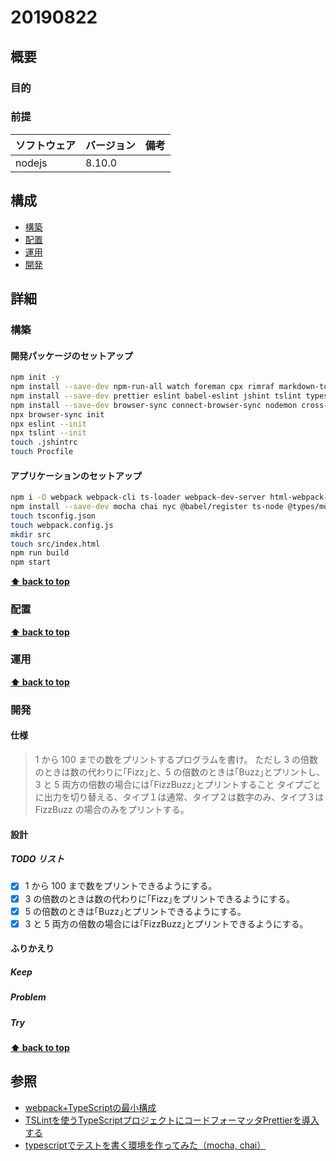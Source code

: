 # 20190822

## 概要

### 目的

### 前提

| ソフトウェア   | バージョン | 備考 |
| :------------- | :--------- | :--- |
| nodejs         | 8.10.0     |      |

## 構成

- [構築](#構築)
- [配置](#配置)
- [運用](#運用)
- [開発](#開発)

## 詳細

### 構築
#### 開発パッケージのセットアップ

```bash
npm init -y
npm install --save-dev npm-run-all watch foreman cpx rimraf markdown-to-html
npm install --save-dev prettier eslint babel-eslint jshint tslint typescript tslint-config-prettier tslint-plugin-prettier
npm install --save-dev browser-sync connect-browser-sync nodemon cross-env
npx browser-sync init
npx eslint --init
npx tslint --init
touch .jshintrc
touch Procfile
```

#### アプリケーションのセットアップ

```bash
npm i -D webpack webpack-cli ts-loader webpack-dev-server html-webpack-plugin
npm install --save-dev mocha chai nyc @babel/register ts-node @types/mocha @types/chai
touch tsconfig.json
touch webpack.config.js
mkdir src
touch src/index.html
npm run build
npm start
```

**[⬆ back to top](#構成)**

### 配置

**[⬆ back to top](#構成)**

### 運用

**[⬆ back to top](#構成)**

### 開発

#### 仕様

> 1 から 100 までの数をプリントするプログラムを書け。
> ただし 3 の倍数のときは数の代わりに｢Fizz｣と、5 の倍数のときは｢Buzz｣とプリントし、3 と 5 両方の倍数の場合には｢FizzBuzz｣とプリントすること
> タイプごとに出力を切り替える、タイプ１は通常、タイプ２は数字のみ、タイプ３は FizzBuzz の場合のみをプリントする。

#### 設計

##### TODO リスト

- [x] 1 から 100 まで数をプリントできるようにする。
- [x] 3 の倍数のときは数の代わりに｢Fizz｣をプリントできるようにする。
- [x] 5 の倍数のときは｢Buzz｣とプリントできるようにする。
- [x] 3 と 5 両方の倍数の場合には｢FizzBuzz｣とプリントできるようにする。

#### ふりかえり

##### Keep

##### Problem

##### Try

**[⬆ back to top](#構成)**

## 参照
- [webpack+TypeScriptの最小構成](https://ics.media/entry/16329/#webpack-ts)
- [TSLintを使うTypeScriptプロジェクトにコードフォーマッタPrettierを導入する](https://qiita.com/akisx/items/4b90106c7faca4965852)
- [typescriptでテストを書く環境を作ってみた（mocha, chai）](https://www.te-nu.com/entry/2018/04/21/195248)

